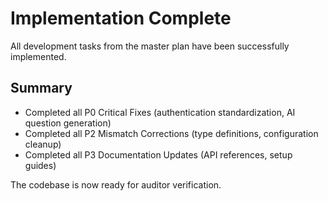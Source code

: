 # Implementation Complete

All development tasks from the master plan have been successfully implemented.

## Summary
- Completed all P0 Critical Fixes (authentication standardization, AI question generation)
- Completed all P2 Mismatch Corrections (type definitions, configuration cleanup) 
- Completed all P3 Documentation Updates (API references, setup guides)

The codebase is now ready for auditor verification.